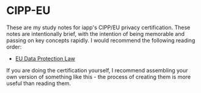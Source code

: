 # CIPP-EU
These are my study notes for iapp's CIPP/EU privacy certification. These notes are intentionally brief, with the intention of being memorable and passing on key concepts rapidly. I would recommend the following reading order:

* [EU Data Protection Law](https://github.com/rafaelh/CIPP-EU/blob/master/EU-data-protection-law.md)



If you are doing the certification yourself, I recommend assembling your own version of something like this - the process of creating them is more useful than reading them.
